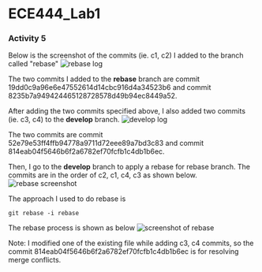 # ECE444_Lab1

### Activity 5
Below is the screenshot of the commits (ie. c1, c2) I added to the branch called "rebase"
![rebase log](https://user-images.githubusercontent.com/42427479/133836360-3325a669-7856-4aae-ac41-2b0a0eef6e83.png)

The two commits I added to the **rebase** branch are commit 19dd0c9a96e6e47552614d14cbc916d4a34523b6 and commit 8235b7a949424465128728578d49b94ec8449a52.

After adding the two commits specified above, I also added two commits (ie. c3, c4) to the **develop** branch. 
![develop log](https://user-images.githubusercontent.com/42427479/133836910-50985adf-0e58-4609-8b28-af9a2407af77.png)

The two commits are commit 52e79e53ff4ffb94778a9711d72eee89a7bd3c83 and commit 814eab04f5646b6f2a6782ef70fcfb1c4db1b6ec.

Then, I go to the **develop** branch to apply a rebase for rebase branch. The commits are in the order of c2, c1, c4, c3 as shown below.  
![rebase screenshot](https://user-images.githubusercontent.com/42427479/133836158-578fd548-0946-456b-9c3c-5aff0ecf8327.png)

The approach I used to do rebase is 
```
git rebase -i rebase
```

The rebase process is shown as below
![screenshot of rebase](https://user-images.githubusercontent.com/42427479/133837570-b471b722-dc3f-4754-9ea4-623f55070eb6.png)


Note: I modified one of the existing file while adding c3, c4 commits, so the commit 814eab04f5646b6f2a6782ef70fcfb1c4db1b6ec is for resolving merge conflicts.
